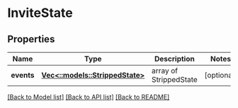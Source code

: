 # InviteState

## Properties

Name | Type | Description | Notes
------------ | ------------- | ------------- | -------------
**events** | [**Vec<::models::StrippedState>**](StrippedState.md) | array of StrippedState | [optional] 

[[Back to Model list]](../README.md#documentation-for-models) [[Back to API list]](../README.md#documentation-for-api-endpoints) [[Back to README]](../README.md)


